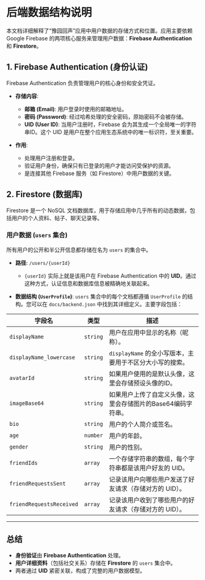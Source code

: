 # 后端数据结构说明

本文档详细解释了“豫园回声”应用中用户数据的存储方式和位置。应用主要依赖 Google Firebase 的两项核心服务来管理用户数据：**Firebase Authentication** 和 **Firestore**。

## 1. Firebase Authentication (身份认证)

Firebase Authentication 负责管理用户的核心身份和安全凭证。

- **存储内容**:
  - **邮箱 (Email)**: 用户登录时使用的邮箱地址。
  - **密码 (Password)**: 经过哈希处理的安全密码，原始密码不会被存储。
  - **UID (User ID)**: 当用户注册时，Firebase 会为其生成一个全局唯一的字符串ID。这个 UID 是用户在整个应用生态系统中的唯一标识符，至关重要。

- **作用**:
  - 处理用户注册和登录。
  - 验证用户身份，确保只有已登录的用户才能访问受保护的资源。
  - 是连接其他 Firebase 服务（如 Firestore）中用户数据的关键。

## 2. Firestore (数据库)

Firestore 是一个 NoSQL 文档数据库，用于存储应用中几乎所有的动态数据，包括用户的个人资料、帖子、聊天记录等。

### 用户数据 (`users` 集合)

所有用户的公开和半公开信息都存储在名为 `users` 的集合中。

- **路径**: `/users/{userId}`
  - `{userId}` 实际上就是该用户在 Firebase Authentication 中的 **UID**。通过这种方式，认证信息和数据库信息被精确地关联起来。

- **数据结构 (`UserProfile`)**:
  `users` 集合中的每个文档都遵循 `UserProfile` 的结构。您可以在 `docs/backend.json` 中找到其详细定义。主要字段包括：

| 字段名                  | 类型      | 描述                                                           |
| ----------------------- | --------- | -------------------------------------------------------------- |
| `displayName`           | `string`  | 用户在应用中显示的名称（昵称）。                               |
| `displayName_lowercase` | `string`  | `displayName` 的全小写版本，主要用于不区分大小写的搜索。     |
| `avatarId`              | `string`  | 如果用户使用的是默认头像，这里会存储预设头像的ID。             |
| `imageBase64`           | `string`  | 如果用户上传了自定义头像，这里会存储图片的Base64编码字符串。   |
| `bio`                   | `string`  | 用户的个人简介或签名。                                         |
| `age`                   | `number`  | 用户的年龄。                                                   |
| `gender`                | `string`  | 用户的性别。                                                   |
| `friendIds`             | `array`   | 一个存储字符串的数组，每个字符串都是该用户好友的 UID。         |
| `friendRequestsSent`    | `array`   | 记录该用户向哪些用户发送了好友请求（存储对方的 UID）。       |
| `friendRequestsReceived`| `array`   | 记录该用户收到了哪些用户的好友请求（存储对方的 UID）。       |

---

## 总结

- **身份验证**由 **Firebase Authentication** 处理。
- **用户详细资料**（包括社交关系）存储在 **Firestore** 的 `users` 集合中。
- 两者通过 **UID** 紧密关联，构成了完整的用户数据模型。